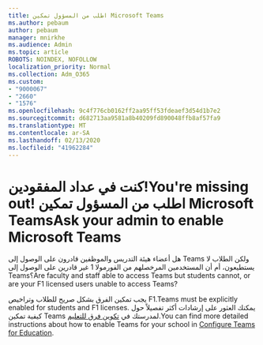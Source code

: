 ```yaml
---
title: اطلب من المسؤول تمكين Microsoft Teams
ms.author: pebaum
author: pebaum
manager: mnirkhe
ms.audience: Admin
ms.topic: article
ROBOTS: NOINDEX, NOFOLLOW
localization_priority: Normal
ms.collection: Adm_O365
ms.custom:
- "9000067"
- "2660"
- "1576"
ms.openlocfilehash: 9c4f776cb0162ff2aa95ff53fdeaef3d54d1b7e2
ms.sourcegitcommit: d682713aa9581a8b40209fd890048ffb8af57fa9
ms.translationtype: MT
ms.contentlocale: ar-SA
ms.lasthandoff: 02/13/2020
ms.locfileid: "41962284"
---
```

# <a name="youre-missing-out-ask-your-admin-to-enable-microsoft-teams"></a><span data-ttu-id="f173a-102">كنت في عداد المفقودين!</span><span class="sxs-lookup"><span data-stu-id="f173a-102">You're missing out!</span></span> <span data-ttu-id="f173a-103">اطلب من المسؤول تمكين Microsoft Teams</span><span class="sxs-lookup"><span data-stu-id="f173a-103">Ask your admin to enable Microsoft Teams</span></span>

<span data-ttu-id="f173a-104">هل أعضاء هيئة التدريس والموظفين قادرون على الوصول إلى Teams ولكن الطلاب لا يستطيعون، أم أن المستخدمين المرخصلهم من الفورمولا 1 غير قادرين على الوصول إلى Teams؟</span><span class="sxs-lookup"><span data-stu-id="f173a-104">Are faculty and staff able to access Teams but students cannot, or are your F1 licensed users unable to access Teams?</span></span>

<span data-ttu-id="f173a-105">يجب تمكين الفرق بشكل صريح للطلاب وتراخيص F1.</span><span class="sxs-lookup"><span data-stu-id="f173a-105">Teams must be explicitly enabled for students and F1 licenses.</span></span> <span data-ttu-id="f173a-106">يمكنك العثور على إرشادات أكثر تفصيلاً حول كيفية تمكين Teams لمدرستك في [تكوين فرق للتعليم](https://docs.microsoft.com/microsoft-365/education/deploy/set-up-teams-for-education).</span><span class="sxs-lookup"><span data-stu-id="f173a-106">You can find more detailed instructions about how to enable Teams for your school in [Configure Teams for Education](https://docs.microsoft.com/microsoft-365/education/deploy/set-up-teams-for-education).</span></span> 